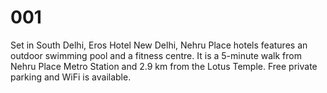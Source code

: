 # 001
Set in South Delhi, Eros Hotel New Delhi, Nehru Place hotels features an outdoor swimming pool and a fitness centre. It is a 5-minute walk from Nehru Place Metro Station and 2.9 km from the Lotus Temple. Free private parking and WiFi is available.
